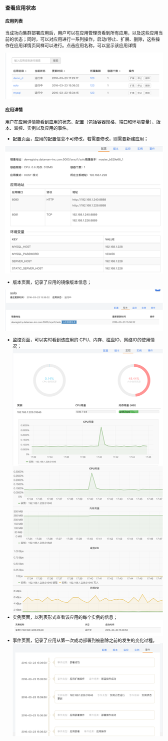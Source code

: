 ### 查看应用状态

#### 应用列表

当成功向集群部署应用后，用户可以在应用管理页看到所有应用，以及这些应用当前的状态；同时，可以对应用进行一系列操作，启动/停止、扩展、删除，这些操作在应用详情页同样可以进行。点击应用名称，可以显示该应用详情   

![列表](appslist.png)

#### 应用详情

用户在应用详情能看到应用的状态、配置（包括容器规格、端口和环境变量）、版本、监控、实例以及应用的事件。  

- 配置页面，应用的配置信息不可修改，若需要修改，则需要新建应用；

![](appinfo.png)    

- 版本页面，记录了应用的镜像版本信息； 

 ![](appversion.png)    
 
- 监控页面，可以实时看到该应用的 CPU、内存、磁盘IO、网络IO的使用情况；  
![](appview.png)  
![](appview2.png) 
- 实例页面，以列表形式查看该应用的每个实例的信息；  
![](instanceinfo.png)    
- 事件页面，记录了应用从第一次成功部署到被删除之前的发生的变化过程。  
![](appevent.png)    